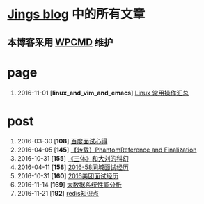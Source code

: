 [Jings blog](http://www.skydrift.cn/wordpress) 中的所有文章
==========
本博客采用 [WPCMD](http://zengrong.net/wpcmd) 维护
----------

# page

1. 2016-11-01 \[**linux_and_vim_and_emacs**\] [Linux 常用操作汇总](http://www.skydrift.cn/wordpress/linux_and_vim_and_emacs)

# post

1. 2016-03-30 \[**108**\] [百度面试心得](http://www.skydrift.cn/wordpress/post/108.htm)
1. 2016-04-05 \[**145**\] [【转载】PhantomReference and Finalization](http://www.skydrift.cn/wordpress/post/145.htm)
1. 2016-10-31 \[**155**\] [《三体》和大刘的科幻](http://www.skydrift.cn/wordpress/post/155.htm)
1. 2016-04-11 \[**158**\] [2016-58同城面试经历](http://www.skydrift.cn/wordpress/post/158.htm)
1. 2016-10-31 \[**160**\] [2016美团面试经历](http://www.skydrift.cn/wordpress/post/160.htm)
1. 2016-11-14 \[**169**\] [大数据系统性能分析](http://www.skydrift.cn/wordpress/post/169.htm)
1. 2016-11-21 \[**192**\] [redis知识点](http://www.skydrift.cn/wordpress/post/192.htm)